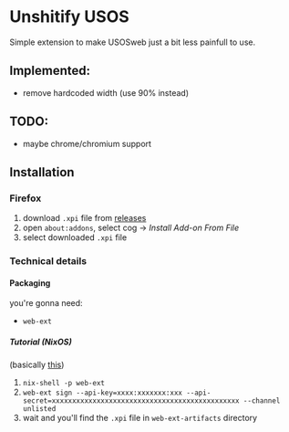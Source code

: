 # Unshitify USOS

Simple extension to make USOSweb just a bit less painfull to use.

## Implemented:
- remove hardcoded width (use 90% instead)

## TODO:
- maybe chrome/chromium support

## Installation

### Firefox

1. download `.xpi` file from [releases](https://github.com/pacjo/unshitify-usos/releases)
2. open `about:addons`, select cog -> *Install Add-on From File*
3. select downloaded `.xpi` file

### Technical details

#### Packaging

you're gonna need:
- `web-ext`

##### Tutorial (NixOS)

(basically [this](https://stackoverflow.com/questions/44537589/how-do-i-install-webextension-that-developed-by-myself-to-firefox-nightly))

1. `nix-shell -p web-ext`
2. `web-ext sign --api-key=xxxx:xxxxxxx:xxx --api-secret=xxxxxxxxxxxxxxxxxxxxxxxxxxxxxxxxxxxxxxxxxxxxxx --channel unlisted`
3. wait and you'll find the `.xpi` file in `web-ext-artifacts` directory
